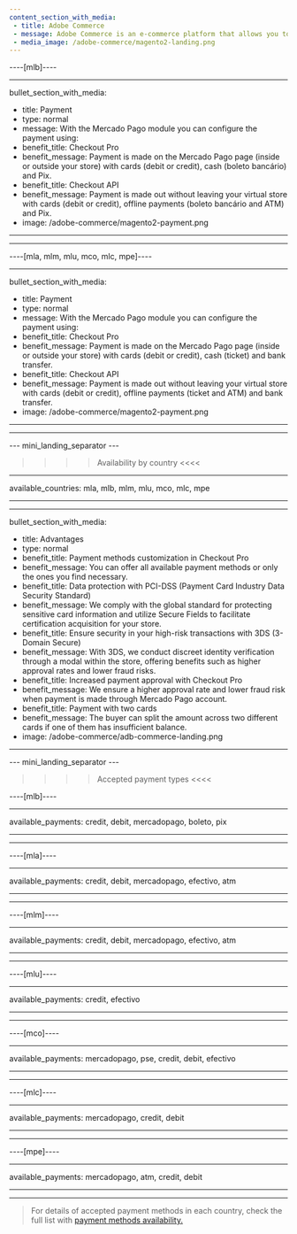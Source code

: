 ```yaml
---
content_section_with_media:
 - title: Adobe Commerce
 - message: Adobe Commerce is an e-commerce platform that allows you to create a customizable online store, ideal for large companies that want to offer a unique experience. Adobe Commerce is the latest version of this platform, offering a user-friendly interface, higher speed, built-in cache cleaning support, and more stability.
 - media_image: /adobe-commerce/magento2-landing.png 
---
```

 
----[mlb]---- 

---
bullet_section_with_media:
 - title: Payment
 - type: normal
 - message: With the Mercado Pago module you can configure the payment using:
 - benefit_title: Checkout Pro
 - benefit_message: Payment is made on the Mercado Pago page (inside or outside your store) with cards (debit or credit), cash (boleto bancário) and Pix.
 - benefit_title: Checkout API
 - benefit_message: Payment is made out without leaving your virtual store with cards (debit or credit), offline payments (boleto bancário and ATM) and Pix.
 - image: /adobe-commerce/magento2-payment.png 
---
------------

----[mla, mlm, mlu, mco, mlc, mpe]----

---
bullet_section_with_media:
 - title: Payment
 - type: normal
 - message: With the Mercado Pago module you can configure the payment using:
 - benefit_title: Checkout Pro
 - benefit_message: Payment is made on the Mercado Pago page (inside or outside your store) with cards (debit or credit), cash (ticket) and bank transfer.
 - benefit_title: Checkout API
 - benefit_message: Payment is made out without leaving your virtual store with cards (debit or credit), offline payments (ticket and ATM) and bank transfer.
 - image: /adobe-commerce/magento2-payment.png 
---
------------

--- mini_landing_separator ---
 
>>>> Availability by country <<<<
---
available_countries: mla, mlb, mlm, mlu, mco, mlc, mpe

---
---
bullet_section_with_media: 
 - title: Advantages
 - type: normal
 - benefit_title: Payment methods customization in Checkout Pro
 - benefit_message: You can offer all available payment methods or only the ones you find necessary.
 - benefit_title: Data protection with PCI-DSS (Payment Card Industry Data Security Standard)
 - benefit_message: We comply with the global standard for protecting sensitive card information and utilize Secure Fields to facilitate certification acquisition for your store.
 - benefit_title: Ensure security in your high-risk transactions with 3DS (3-Domain Secure)
 - benefit_message: With 3DS, we conduct discreet identity verification through a modal within the store, offering benefits such as higher approval rates and lower fraud risks.
 - benefit_title: Increased payment approval with Checkout Pro
 - benefit_message: We ensure a higher approval rate and lower fraud risk when payment is made through Mercado Pago account.
 - benefit_title: Payment with two cards
 - benefit_message: The buyer can split the amount across two different cards if one of them has insufficient balance.
 - image: /adobe-commerce/adb-commerce-landing.png
---
--- mini_landing_separator ---
 
>>>> Accepted payment types <<<<
 
----[mlb]----

---
available_payments: credit, debit, mercadopago, boleto, pix

---
------------

----[mla]---- 

---
available_payments: credit, debit, mercadopago, efectivo, atm

----
------------

----[mlm]---- 

---
available_payments: credit, debit, mercadopago, efectivo, atm

----
------------

----[mlu]---- 

---
available_payments: credit, efectivo

----
------------

----[mco]---- 

---
available_payments: mercadopago, pse, credit, debit, efectivo

----
------------

----[mlc]---- 

---
available_payments: mercadopago, credit, debit

----
------------

----[mpe]---- 

---
available_payments: mercadopago, atm, credit, debit

----
------------
> For details of accepted payment methods in each country, check the full list with [payment methods availability.](/developers/en/docs/sales-processing/payment-methods)